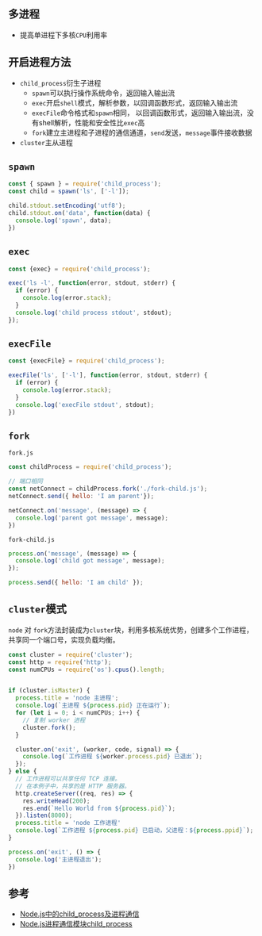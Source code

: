 ## 多进程
* 提高单进程下多核`CPU`利用率

## 开启进程方法
* `child_process`衍生子进程
  - `spawn`可以执行操作系统命令，返回输入输出流
  - `exec`开启`shell`模式，解析参数，以回调函数形式，返回输入输出流
  - `execFile`命令格式和`spawn`相同， 以回调函数形式，返回输入输出流，没有shell解析，性能和安全性比`exec`高
  - `fork`建立主进程和子进程的通信通道，`send`发送，`message`事件接收数据
* `cluster`主从进程

## `spawn`
```js
const { spawn } = require('child_process');
const child = spawn('ls', ['-l']);

child.stdout.setEncoding('utf8');
child.stdout.on('data', function(data) {
  console.log('spawn', data);
})
```

## `exec`
```js
const {exec} = require('child_process');

exec('ls -l', function(error, stdout, stderr) {
  if (error) {
    console.log(error.stack);
  }
  console.log('child process stdout', stdout);
});
```

## `execFile`
```js
const {execFile} = require('child_process');

execFile('ls', ['-l'], function(error, stdout, stderr) {
  if (error) {
    console.log(error.stack);
  }
  console.log('execFile stdout', stdout);
})
```

## `fork`
`fork.js`
```javascript
const childProcess = require('child_process');

// 端口相同
const netConnect = childProcess.fork('./fork-child.js');
netConnect.send({ hello: 'I am parent'});

netConnect.on('message', (message) => {
  console.log('parent got message', message);
})
```
`fork-child.js`
```javascript
process.on('message', (message) => {
  console.log('child got message', message);
});

process.send({ hello: 'I am child' });
```

## `cluster`模式
`node` 对 `fork`方法封装成为`cluster`块，利用多核系统优势，创建多个工作进程，共享同一个端口号，实现负载均衡。
```js
const cluster = require('cluster');
const http = require('http');
const numCPUs = require('os').cpus().length;


if (cluster.isMaster) {
  process.title = 'node 主进程';
  console.log(`主进程 ${process.pid} 正在运行`);
  for (let i = 0; i < numCPUs; i++) {
    // 复制 worker 进程
    cluster.fork();
  }

  cluster.on('exit', (worker, code, signal) => {
    console.log(`工作进程 ${worker.process.pid} 已退出`);
  });
} else {
  // 工作进程可以共享任何 TCP 连接。
  // 在本例子中，共享的是 HTTP 服务器。
  http.createServer((req, res) => {
    res.writeHead(200);
    res.end(`Hello World from ${process.pid}`);
  }).listen(8000);
  process.title = 'node 工作进程'
  console.log(`工作进程 ${process.pid} 已启动，父进程：${process.ppid}`);
}

process.on('exit', () => {
  console.log('主进程退出');
})
```

## 参考
* [Node.js中的child_process及进程通信](https://byvoid.com/zhs/blog/node-child-process-ipc/)
* [Node.js进程通信模块child_process](http://blog.fens.me/nodejs-child-process/)
